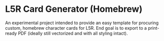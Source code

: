 # L5R Card Generator (Homebrew)

An experimental project intended to provide an easy template for procuring custom, homebrew character cards for L5R. End goal is to export to a print-ready PDF (ideally still vectorized and with all styling intact).
